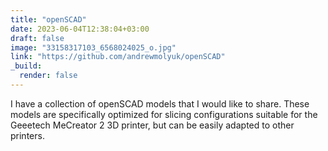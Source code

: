 ```yaml
---
title: "openSCAD"
date: 2023-06-04T12:38:04+03:00
draft: false
image: "33158317103_6568024025_o.jpg"
link: "https://github.com/andrewmolyuk/openSCAD"
_build:
  render: false
---
```


I have a collection of openSCAD models that I would like to share. These models are specifically optimized for slicing
configurations suitable for the Geeetech MeCreator 2 3D printer, but can be easily adapted to other printers.
